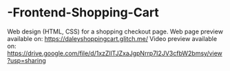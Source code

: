 # -Frontend-Shopping-Cart

Web design (HTML, CSS) for a shopping checkout page.
Web page preview available on: https://daleyshoppingcart.glitch.me/
Video preview available on: https://drive.google.com/file/d/1xzZllTJZxaJgpNrrp7I2JV3cfbW2bmsy/view?usp=sharing
